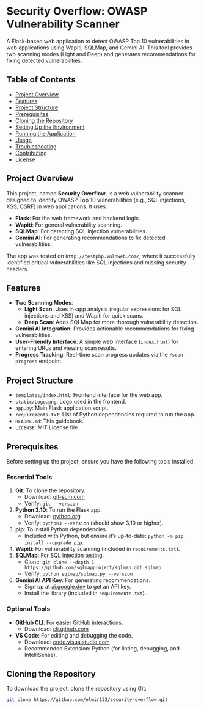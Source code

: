 # Security Overflow: OWASP Vulnerability Scanner

A Flask-based web application to detect OWASP Top 10 vulnerabilities in web applications using Wapiti, SQLMap, and Gemini AI. This tool provides two scanning modes (Light and Deep) and generates recommendations for fixing detected vulnerabilities.

## Table of Contents
- [Project Overview](#project-overview)
- [Features](#features)
- [Project Structure](#project-structure)
- [Prerequisites](#prerequisites)
- [Cloning the Repository](#cloning-the-repository)
- [Setting Up the Environment](#setting-up-the-environment)
- [Running the Application](#running-the-application)
- [Usage](#usage)
- [Troubleshooting](#troubleshooting)
- [Contributing](#contributing)
- [License](#license)

## Project Overview
This project, named **Security Overflow**, is a web vulnerability scanner designed to identify OWASP Top 10 vulnerabilities (e.g., SQL injections, XSS, CSRF) in web applications. It uses:
- **Flask**: For the web framework and backend logic.
- **Wapiti**: For general vulnerability scanning.
- **SQLMap**: For detecting SQL injection vulnerabilities.
- **Gemini AI**: For generating recommendations to fix detected vulnerabilities.

The app was tested on `http://testphp.vulnweb.com/`, where it successfully identified critical vulnerabilities like SQL injections and missing security headers.

## Features
- **Two Scanning Modes**:
  - **Light Scan**: Uses in-app analysis (regular expressions for SQL injections and XSS) and Wapiti for quick scans.
  - **Deep Scan**: Adds SQLMap for more thorough vulnerability detection.
- **Gemini AI Integration**: Provides actionable recommendations for fixing vulnerabilities.
- **User-Friendly Interface**: A simple web interface (`index.html`) for entering URLs and viewing scan results.
- **Progress Tracking**: Real-time scan progress updates via the `/scan-progress` endpoint.

## Project Structure
- `templates/index.html`: Frontend interface for the web app.
- `static/Logo.png`: Logo used in the frontend.
- `app.py`: Main Flask application script.
- `requirements.txt`: List of Python dependencies required to run the app.
- `README.md`: This guidebook.
- `LICENSE`: MIT License file.

## Prerequisites
Before setting up the project, ensure you have the following tools installed:

### Essential Tools
1. **Git**: To clone the repository.
   - Download: [git-scm.com](https://git-scm.com/downloads)
   - Verify: `git --version`
2. **Python 3.10**: To run the Flask app.
   - Download: [python.org](https://www.python.org/downloads/)
   - Verify: `python3 --version` (should show 3.10 or higher).
3. **pip**: To install Python dependencies.
   - Included with Python, but ensure it’s up-to-date: `python -m pip install --upgrade pip`.
4. **Wapiti**: For vulnerability scanning (included in `requirements.txt`).
5. **SQLMap**: For SQL injection testing.
   - Clone: `git clone --depth 1 https://github.com/sqlmapproject/sqlmap.git sqlmap`
   - Verify: `python sqlmap/sqlmap.py --version`
6. **Gemini AI API Key**: For generating recommendations.
   - Sign up at [ai.google.dev](https://ai.google.dev/) to get an API key.
   - Install the library (included in `requirements.txt`).

### Optional Tools
- **GitHub CLI**: For easier GitHub interactions.
  - Download: [cli.github.com](https://cli.github.com/)
- **VS Code**: For editing and debugging the code.
  - Download: [code.visualstudio.com](https://code.visualstudio.com/)
  - Recommended Extension: Python (for linting, debugging, and IntelliSense).

## Cloning the Repository
To download the project, clone the repository using Git:

```bash
git clone https://github.com/elmir132/security-overflow.git

